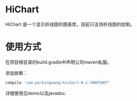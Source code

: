 HiChart 
===

HiChart 是一个显示折线图的图表库，目前只支持折线图的绘制。

# 使用方式
在项目根目录的build.gradle中声明公司maven私服。

添加依赖：
```groovy
compile 'com.parkingwang:hichart:0.1-SNAPSHOT'
```

详细使用见demo以及javadoc.


